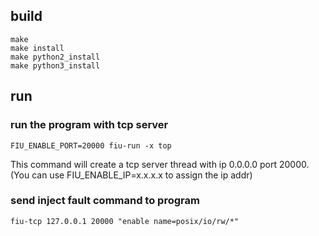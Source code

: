 ## build

```shell
make
make install
make python2_install
make python3_install
```

## run

### run the program with tcp server
```shell
FIU_ENABLE_PORT=20000 fiu-run -x top
```

This command will create a tcp server thread with ip 0.0.0.0 port 20000.(You can use FIU_ENABLE_IP=x.x.x.x to assign the ip addr)

### send inject fault command to program

```shell
fiu-tcp 127.0.0.1 20000 "enable name=posix/io/rw/*"
```


